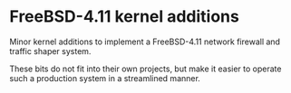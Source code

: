 # FreeBSD-4.11 kernel additions

Minor kernel additions to implement a FreeBSD-4.11 network firewall and traffic
shaper system.

These bits do not fit into their own projects, but make it easier to operate
such a production system in a streamlined manner.

